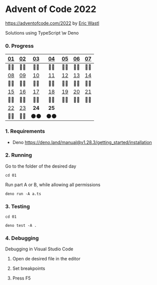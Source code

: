 # Advent of Code 2022

https://adventofcode.com/2022 by [Eric Wastl](http://was.tl/)

Solutions using TypeScript \w Deno

### 0. Progress

| [01](https://adventofcode.com/2022/day/1)  | [02](https://adventofcode.com/2022/day/2)  | [03](https://adventofcode.com/2022/day/3)  | [04](https://adventofcode.com/2022/day/4)  | [05](https://adventofcode.com/2022/day/5)  | [06](https://adventofcode.com/2022/day/6)  | [07](https://adventofcode.com/2022/day/7)  |
| :----------------------------------------: | :----------------------------------------: | :----------------------------------------: | :----------------------------------------: | :----------------------------------------: | :----------------------------------------: | :----------------------------------------: |
|                    💫️💫️                    |                    💫️💫️                    |                    💫️💫️                    |                    💫️💫️                    |                    💫️💫️                    |                    💫️💫️                    |                    💫️💫️                    |
| [08](https://adventofcode.com/2022/day/8)  | [09](https://adventofcode.com/2022/day/9)  | [10](https://adventofcode.com/2022/day/10) | [11](https://adventofcode.com/2022/day/11) | [12](https://adventofcode.com/2022/day/12) | [13](https://adventofcode.com/2022/day/13) | [14](https://adventofcode.com/2022/day/14) |
|                    💫️💫️                    |                    💫️💫️                    |                    💫️💫️                    |                    💫️💫️                    |                    💫️💫️                    |                    💫️💫️                    |                    💫️💫️                    |
| [15](https://adventofcode.com/2022/day/15) | [16](https://adventofcode.com/2022/day/16) | [17](https://adventofcode.com/2022/day/17) | [18](https://adventofcode.com/2022/day/18) | [19](https://adventofcode.com/2022/day/19) | [20](https://adventofcode.com/2022/day/20) | [21](https://adventofcode.com/2022/day/21) |
|                    💫️💫️                    |                    💫️💫️                    |                    💫️💫️                    |                    💫️💫️                    |                    💫️💫️                    |                    💫️💫️                    |                    💫️💫️                    |
| [22](https://adventofcode.com/2022/day/22) | [23](https://adventofcode.com/2022/day/23) |                   **24**                   |                   **25**                   |                                            |                                            |                                            |
|                    💫️🌑️                    |                    💫️💫️                    |                    🌑️🌑️                    |                    🌑️🌑️                    |                                            |                                            |                                            |

### 1. Requirements

- Deno https://deno.land/manual@v1.28.3/getting_started/installation

### 2. Running

Go to the folder of the desired day

`cd 01`

Run part A or B, while allowing all permissions

`deno run -A a.ts`

### 3. Testing

`cd 01`

`deno test -A .`

### 4. Debugging

Debugging in Visual Studio Code

1. Open de desired file in the editor

2. Set breakpoints

3. Press F5

